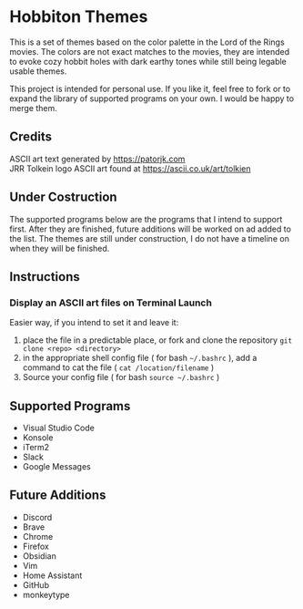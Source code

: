 # Hobbiton Themes

This is a set of themes based on the color palette in the Lord of the Rings movies. The colors are not exact matches to the movies, they are intended to evoke cozy hobbit holes with dark earthy tones while still being legable usable themes.

This project is intended for personal use. If you like it, feel free to fork or to expand the library of supported programs on your own. I would be happy to merge them. 

## Credits
ASCII art text generated by https://patorjk.com \
JRR Tolkein logo ASCII art found at https://ascii.co.uk/art/tolkien

## Under Costruction

The supported programs below are the programs that I intend to support first. After they are finished, future additions will be worked on ad added to the list. The themes are still under construction, I do not have a timeline on when they will be finished.

## Instructions

### Display an ASCII art files on Terminal Launch
Easier way, if you intend to set it and leave it:
1. place the file in a predictable place, or fork and clone the repository `git clone <repo> <directory>`
2. in the appropriate shell config file ( for bash `~/.bashrc` ), add a command to cat the file ( `cat /location/filename` ) 
3. Source your config file ( for bash `source ~/.bashrc` )

## Supported Programs

 - Visual Studio Code
 - Konsole
 - iTerm2
 - Slack
 - Google Messages

 ## Future Additions

  - Discord
  - Brave
  - Chrome
  - Firefox
  - Obsidian
  - Vim
  - Home Assistant
  - GitHub
  - monkeytype
  